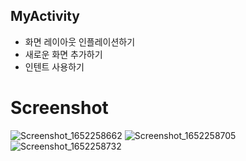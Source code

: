 ## MyActivity

- 화면 레이아웃 인플레이션하기
- 새로운 화면 추가하기
- 인텐트 사용하기

# Screenshot

![Screenshot_1652258662](https://user-images.githubusercontent.com/53161335/167808614-fd42e519-c916-45aa-95af-90fc157eaea8.png)
![Screenshot_1652258705](https://user-images.githubusercontent.com/53161335/167808812-4484f112-e60b-478b-b87f-ec4287de90d6.png)
![Screenshot_1652258732](https://user-images.githubusercontent.com/53161335/167808843-9dc819de-cad8-4f89-9b66-f7d1c3a5a303.png)